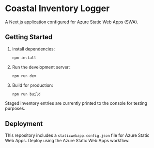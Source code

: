 # Coastal Inventory Logger

A Next.js application configured for Azure Static Web Apps (SWA).

## Getting Started

1. Install dependencies:
   ```bash
   npm install
   ```
2. Run the development server:
   ```bash
   npm run dev
   ```
3. Build for production:
   ```bash
   npm run build
   ```

Staged inventory entries are currently printed to the console for testing purposes.

## Deployment

This repository includes a `staticwebapp.config.json` file for Azure Static Web Apps. Deploy using the Azure Static Web Apps workflow.
